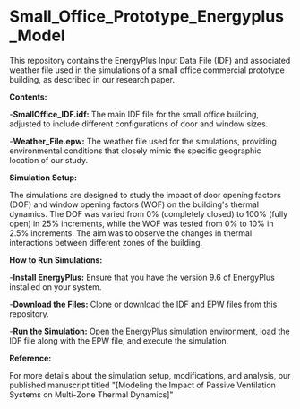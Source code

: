 # Small_Office_Prototype_Energyplus_Model

This repository contains the EnergyPlus Input Data File (IDF) and associated weather file used in the simulations of a small office commercial prototype building, as described in our research paper. 

**Contents:**   

-**SmallOffice_IDF.idf:** The main IDF file for the small office building, adjusted to include different configurations of door and window sizes.  

-**Weather_File.epw:** The weather file used for the simulations, providing environmental conditions that closely mimic the specific geographic location of our study.

**Simulation Setup:**  

The simulations are designed to study the impact of door opening factors (DOF) and window opening factors (WOF) on the building's thermal dynamics. The DOF was varied from 0% (completely closed) to 100% (fully open) in 25% increments, while the WOF was tested from 0% to 10% in 2.5% increments. The aim was to observe the changes in thermal interactions between different zones of the building.

**How to Run Simulations:**  

-**Install EnergyPlus:** Ensure that you have the  version 9.6 of EnergyPlus installed on your system.   

-**Download the Files:** Clone or download the IDF and EPW files from this repository.  

-**Run the Simulation:** Open the EnergyPlus simulation environment, load the IDF file along with the EPW file, and execute the simulation.


**Reference:**  

For more details about the simulation setup, modifications, and analysis, our published manuscript titled "[Modeling the Impact of Passive Ventilation Systems on Multi-Zone Thermal Dynamics]" 

